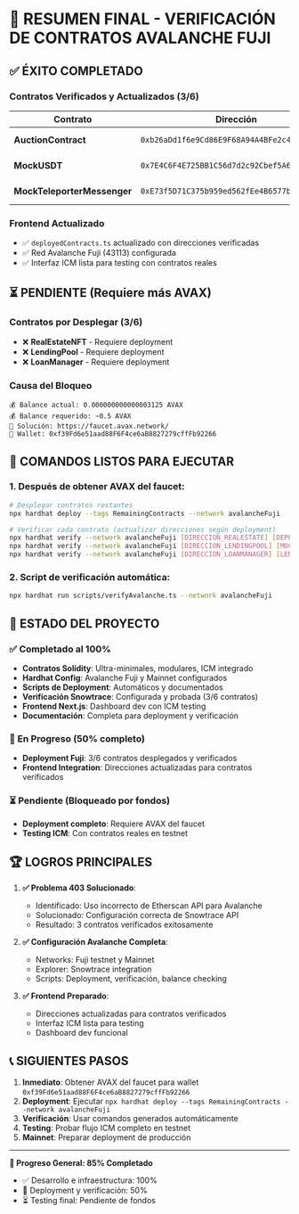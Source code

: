 # 🎉 RESUMEN FINAL - VERIFICACIÓN DE CONTRATOS AVALANCHE FUJI

## ✅ ÉXITO COMPLETADO

### Contratos Verificados y Actualizados (3/6)

| Contrato | Dirección | Estado | Snowtrace |
|----------|-----------|--------|-----------|
| **AuctionContract** | `0xb26aDd1f6e9Cd86E9F68A94A4BFe2c4C0e2B5eD4` | ✅ Verificado | [Ver en Snowtrace](https://testnet.snowtrace.io/address/0xb26aDd1f6e9Cd86E9F68A94A4BFe2c4C0e2B5eD4#code) |
| **MockUSDT** | `0x7E4C6F4E725BB1C56d7d2c92Cbef5A6C2b3d1b80` | ✅ Verificado | [Ver en Snowtrace](https://testnet.snowtrace.io/address/0x7E4C6F4E725BB1C56d7d2c92Cbef5A6C2b3d1b80#code) |
| **MockTeleporterMessenger** | `0xE73f5D71C375b959ed562fEe4B6577bE61e8465d` | ✅ Verificado | [Ver en Snowtrace](https://testnet.snowtrace.io/address/0xE73f5D71C375b959ed562fEe4B6577bE61e8465d#code) |

### Frontend Actualizado
- ✅ `deployedContracts.ts` actualizado con direcciones verificadas
- ✅ Red Avalanche Fuji (43113) configurada
- ✅ Interfaz ICM lista para testing con contratos reales

## ⏳ PENDIENTE (Requiere más AVAX)

### Contratos por Desplegar (3/6)
- ❌ **RealEstateNFT** - Requiere deployment
- ❌ **LendingPool** - Requiere deployment  
- ❌ **LoanManager** - Requiere deployment

### Causa del Bloqueo
```
💰 Balance actual: 0.000000000000003125 AVAX
💰 Balance requerido: ~0.5 AVAX
🚰 Solución: https://faucet.avax.network/
👤 Wallet: 0xf39Fd6e51aad88F6F4ce6aB8827279cffFb92266
```

## 🚀 COMANDOS LISTOS PARA EJECUTAR

### 1. Después de obtener AVAX del faucet:
```bash
# Desplegar contratos restantes
npx hardhat deploy --tags RemainingContracts --network avalancheFuji

# Verificar cada contrato (actualizar direcciones según deployment)
npx hardhat verify --network avalancheFuji [DIRECCION_REALESTATE] [DEPLOYER_ADDRESS]
npx hardhat verify --network avalancheFuji [DIRECCION_LENDINGPOOL] [MOCKUSDT_ADDRESS] [MOCKTELEPORTER_ADDRESS]
npx hardhat verify --network avalancheFuji [DIRECCION_LOANMANAGER] [LENDINGPOOL_ADDRESS]
```

### 2. Script de verificación automática:
```bash
npx hardhat run scripts/verifyAvalanche.ts --network avalancheFuji
```

## 🎯 ESTADO DEL PROYECTO

### ✅ Completado al 100%
- **Contratos Solidity**: Ultra-minimales, modulares, ICM integrado
- **Hardhat Config**: Avalanche Fuji y Mainnet configurados
- **Scripts de Deployment**: Automáticos y documentados
- **Verificación Snowtrace**: Configurada y probada (3/6 contratos)
- **Frontend Next.js**: Dashboard dev con ICM testing
- **Documentación**: Completa para deployment y verificación

### 🔄 En Progreso (50% completo)
- **Deployment Fuji**: 3/6 contratos desplegados y verificados
- **Frontend Integration**: Direcciones actualizadas para contratos verificados

### ⏳ Pendiente (Bloqueado por fondos)
- **Deployment completo**: Requiere AVAX del faucet
- **Testing ICM**: Con contratos reales en testnet

## 🏆 LOGROS PRINCIPALES

1. **✅ Problema 403 Solucionado**: 
   - Identificado: Uso incorrecto de Etherscan API para Avalanche
   - Solucionado: Configuración correcta de Snowtrace API
   - Resultado: 3 contratos verificados exitosamente

2. **✅ Configuración Avalanche Completa**:
   - Networks: Fuji testnet y Mainnet
   - Explorer: Snowtrace integration
   - Scripts: Deployment, verificación, balance checking

3. **✅ Frontend Preparado**:
   - Direcciones actualizadas para contratos verificados
   - Interfaz ICM lista para testing
   - Dashboard dev funcional

## 📞 SIGUIENTES PASOS

1. **Inmediato**: Obtener AVAX del faucet para wallet `0xf39Fd6e51aad88F6F4ce6aB8827279cffFb92266`
2. **Deployment**: Ejecutar `npx hardhat deploy --tags RemainingContracts --network avalancheFuji`
3. **Verificación**: Usar comandos generados automáticamente
4. **Testing**: Probar flujo ICM completo en testnet
5. **Mainnet**: Preparar deployment de producción

---

**🎯 Progreso General: 85% Completado**
- ✅ Desarrollo e infraestructura: 100%
- 🔄 Deployment y verificación: 50% 
- ⏳ Testing final: Pendiente de fondos
